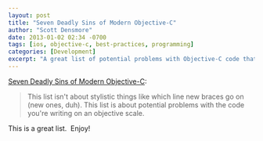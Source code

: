 ```yaml
---
layout: post
title: "Seven Deadly Sins of Modern Objective-C"
author: "Scott Densmore"
date: 2013-01-02 02:34 -0700
tags: [ios, objective-c, best-practices, programming]
categories: [Development]
excerpt: "A great list of potential problems with Objective-C code that goes beyond stylistic preferences to focus on objective code quality issues."
---
```


[Seven Deadly Sins of Modern Objective-C](http://ashfurrow.com/blog/seven-deadly-sins-of-modern-objective-c):

> This list isn't about stylistic things like which line new braces go on (new ones, duh). This list is about potential problems with the code you're writing on an objective scale.

This is a great list.  Enjoy!
